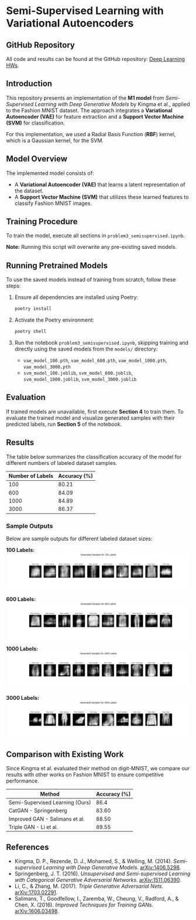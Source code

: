 # Semi-Supervised Learning with Variational Autoencoders

## GitHub Repository
All code and results can be found at the GitHub repository: [Deep Learning HWs](https://github.com/devleibowitz/DeepLearningHWs.git).

## Introduction
This repository presents an implementation of the **M1 model** from *Semi-Supervised Learning with Deep Generative Models* by Kingma et al., applied to the Fashion MNIST dataset. The approach integrates a **Variational Autoencoder (VAE)** for feature extraction and a **Support Vector Machine (SVM)** for classification.

For this implementation, we used a Radial Basis Function (**RBF**) kernel, which is a Gaussian kernel, for the SVM.

## Model Overview
The implemented model consists of:
- A **Variational Autoencoder (VAE)** that learns a latent representation of the dataset.
- A **Support Vector Machine (SVM)** that utilizes these learned features to classify Fashion MNIST images.

## Training Procedure
To train the model, execute all sections in `problem3_semisupervised.ipynb`.

**Note:** Running this script will overwrite any pre-existing saved models.

## Running Pretrained Models
To use the saved models instead of training from scratch, follow these steps:

1. Ensure all dependencies are installed using Poetry:
   ```sh
   poetry install
   ```

2. Activate the Poetry environment:
   ```sh
   poetry shell
   ```

3. Run the notebook `problem3_semisupervised.ipynb`, skipping training and directly using the saved models from the `models/` directory:
   - `vae_model_100.pth`, `vae_model_600.pth`, `vae_model_1000.pth`, `vae_model_3000.pth`
   - `svm_model_100.joblib`, `svm_model_600.joblib`, `svm_model_1000.joblib`, `svm_model_3000.joblib`

## Evaluation
If trained models are unavailable, first execute **Section 4** to train them. To evaluate the trained model and visualize generated samples with their predicted labels, run **Section 5** of the notebook.

## Results
The table below summarizes the classification accuracy of the model for different numbers of labeled dataset samples.

| Number of Labels | Accuracy (%) |
|-----------------|-------------|
| 100            | 80.21       |
| 600            | 84.09       |
| 1000           | 84.89       |
| 3000           | 86.37       |

### Sample Outputs
Below are sample outputs for different labeled dataset sizes:

**100 Labels:**  
![100 Labels](figures/100_labels.png)

**600 Labels:**  
![600 Labels](figures/600_labels.png)

**1000 Labels:**  
![1000 Labels](figures/1000_labels.png)

**3000 Labels:**  
![3000 Labels](figures/3000_labels.png)

## Comparison with Existing Work
Since Kingma et al. evaluated their method on digit-MNIST, we compare our results with other works on Fashion MNIST to ensure competitive performance.

| Method | Accuracy (%) |
|-----------------|-------------|
| Semi-Supervised Learning (Ours) | 86.4 |
| CatGAN - Springenberg | 83.60 |
| Improved GAN - Salimans et al. | 88.50 |
| Triple GAN - Li et al. | 89.55 |

## References
- Kingma, D. P., Rezende, D. J., Mohamed, S., & Welling, M. (2014). *Semi-supervised Learning with Deep Generative Models*. [arXiv:1406.5298](https://arxiv.org/abs/1406.5298).
- Springenberg, J. T. (2016). *Unsupervised and Semi-supervised Learning with Categorical Generative Adversarial Networks*. [arXiv:1511.06390](https://arxiv.org/abs/1511.06390).
- Li, C., & Zhang, M. (2017). *Triple Generative Adversarial Nets*. [arXiv:1703.02291](https://arxiv.org/abs/1703.02291).
- Salimans, T., Goodfellow, I., Zaremba, W., Cheung, V., Radford, A., & Chen, X. (2016). *Improved Techniques for Training GANs*. [arXiv:1606.03498](https://arxiv.org/abs/1606.03498).

